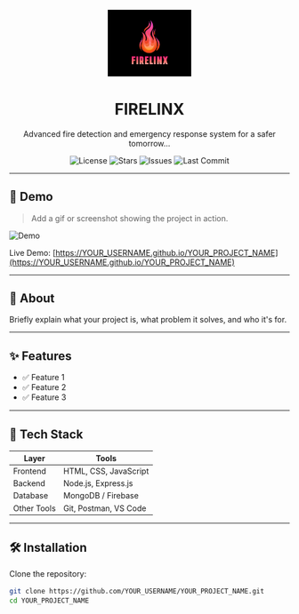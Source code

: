 <p align="center">
  <img src="logo.png" alt="Project Logo" width="150">
</p>

<h1 align="center">FIRELINX</h1>

<p align="center">
  Advanced fire detection and emergency response system for a safer tomorrow...
</p>

<p align="center">
  <img src="https://img.shields.io/github/license/FIRELINX-org/FIRELINX" alt="License">
  <img src="https://img.shields.io/github/stars/FIRELINX-org/FIRELINX" alt="Stars">
  <img src="https://img.shields.io/github/issues/FIRELINX-org/FIRELINX" alt="Issues">
  <img src="https://img.shields.io/github/last-commit/FIRELINX-org/FIRELINX" alt="Last Commit">
</p>

---

## 📸 Demo

> Add a gif or screenshot showing the project in action.

![Demo](demo.gif)

Live Demo: [https://YOUR_USERNAME.github.io/YOUR_PROJECT_NAME](https://YOUR_USERNAME.github.io/YOUR_PROJECT_NAME)

---

## 📖 About

Briefly explain what your project is, what problem it solves, and who it's for.

---

## ✨ Features

- ✅ Feature 1
- ✅ Feature 2
- ✅ Feature 3

---

## 🔧 Tech Stack

| Layer       | Tools                      |
|-------------|----------------------------|
| Frontend    | HTML, CSS, JavaScript      |
| Backend     | Node.js, Express.js        |
| Database    | MongoDB / Firebase         |
| Other Tools | Git, Postman, VS Code      |

---

## 🛠 Installation

Clone the repository:

```bash
git clone https://github.com/YOUR_USERNAME/YOUR_PROJECT_NAME.git
cd YOUR_PROJECT_NAME
